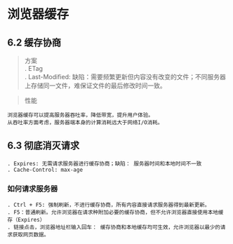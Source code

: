 # 浏览器缓存  

## 6.2 缓存协商   

> 方案  
    . ETag   
    . Last-Modified: 缺陷：需要频繁更新但内容没有改变的文件；不同服务器上存储同一文件，难保证文件的最后修改时间一致。   

> 性能   

    浏览器缓存可以提高服务器吞吐率，降低带宽，提升用户体验。   
    从吞吐率方面考虑，服务器端本身的计算消耗远大于网络I/O消耗。  

## 6.3 彻底消灭请求   
  
    . Expires: 无需请求服务器进行缓存协商；缺陷： 服务器时间和本地时间不一致      
    . Cache-Control: max-age

### 如何请求服务器   

    . Ctrl + F5: 强制刷新，不进行缓存协商，所有内容直接请求服务器得到最新更新。    
    . F5：普通刷新。允许浏览器在请求种附加必要的缓存协商，但不允许浏览器直接使用本地缓存（Expires）    
    . 链接点击，浏览器地址栏输入回车： 缓存协商和本地缓存均可生效，允许浏览器以最少的请求获取网页数据。   


